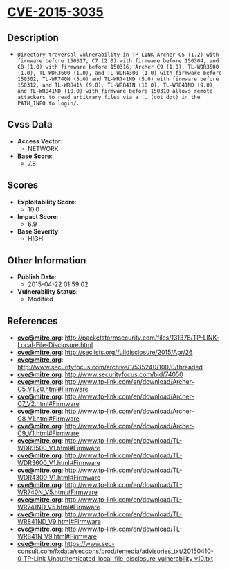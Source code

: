 
# [CVE-2015-3035](https://cve.mitre.org/cgi-bin/cvename.cgi?name=CVE-2015-3035)

## Description

- `Directory traversal vulnerability in TP-LINK Archer C5 (1.2) with firmware before 150317, C7 (2.0) with firmware before 150304, and C8 (1.0) with firmware before 150316, Archer C9 (1.0), TL-WDR3500 (1.0), TL-WDR3600 (1.0), and TL-WDR4300 (1.0) with firmware before 150302, TL-WR740N (5.0) and TL-WR741ND (5.0) with firmware before 150312, and TL-WR841N (9.0), TL-WR841N (10.0), TL-WR841ND (9.0), and TL-WR841ND (10.0) with firmware before 150310 allows remote attackers to read arbitrary files via a .. (dot dot) in the PATH_INFO to login/.`

## Cvss Data

- **Access Vector**:
  - NETWORK
- **Base Score**:
  - 7.8

## Scores

- **Exploitability Score**:
  - 10.0
- **Impact Score**:
  - 6.9
- **Base Severity**:
  - HIGH

## Other Information

- **Publish Date**:
  - 2015-04-22 01:59:02
- **Vulnerability Status**:
  - Modified

## References

- **cve@mitre.org**: http://packetstormsecurity.com/files/131378/TP-LINK-Local-File-Disclosure.html
- **cve@mitre.org**: http://seclists.org/fulldisclosure/2015/Apr/26
- **cve@mitre.org**: http://www.securityfocus.com/archive/1/535240/100/0/threaded
- **cve@mitre.org**: http://www.securityfocus.com/bid/74050
- **cve@mitre.org**: http://www.tp-link.com/en/download/Archer-C5_V1.20.html#Firmware
- **cve@mitre.org**: http://www.tp-link.com/en/download/Archer-C7_V2.html#Firmware
- **cve@mitre.org**: http://www.tp-link.com/en/download/Archer-C8_V1.html#Firmware
- **cve@mitre.org**: http://www.tp-link.com/en/download/Archer-C9_V1.html#Firmware
- **cve@mitre.org**: http://www.tp-link.com/en/download/TL-WDR3500_V1.html#Firmware
- **cve@mitre.org**: http://www.tp-link.com/en/download/TL-WDR3600_V1.html#Firmware
- **cve@mitre.org**: http://www.tp-link.com/en/download/TL-WDR4300_V1.html#Firmware
- **cve@mitre.org**: http://www.tp-link.com/en/download/TL-WR740N_V5.html#Firmware
- **cve@mitre.org**: http://www.tp-link.com/en/download/TL-WR741ND_V5.html#Firmware
- **cve@mitre.org**: http://www.tp-link.com/en/download/TL-WR841ND_V9.html#Firmware
- **cve@mitre.org**: http://www.tp-link.com/en/download/TL-WR841N_V9.html#Firmware
- **cve@mitre.org**: https://www.sec-consult.com/fxdata/seccons/prod/temedia/advisories_txt/20150410-0_TP-Link_Unauthenticated_local_file_disclosure_vulnerability_v10.txt
